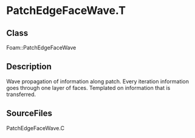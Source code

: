 # PatchEdgeFaceWave.T 
## Class
Foam::PatchEdgeFaceWave

## Description
Wave propagation of information along patch. Every iteration
information goes through one layer of faces. Templated on information
that is transferred.

## SourceFiles
PatchEdgeFaceWave.C

